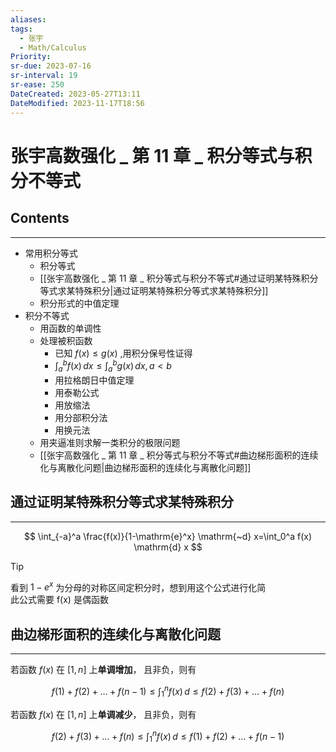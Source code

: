 ```yaml
---
aliases: 
tags:
  - 张宇
  - Math/Calculus
Priority: 
sr-due: 2023-07-16
sr-interval: 19
sr-ease: 250
DateCreated: 2023-05-27T13:11
DateModified: 2023-11-17T18:56
---
```

# 张宇高数强化 _ 第 11 章 _ 积分等式与积分不等式

## Contents
---
- 常用积分等式
	- 积分等式
	- [[张宇高数强化 _ 第 11 章 _ 积分等式与积分不等式#通过证明某特殊积分等式求某特殊积分|通过证明某特殊积分等式求某特殊积分]]
	- 积分形式的中值定理
- 积分不等式
	- 用函数的单调性
	- 处理被积函数
		- 已知 $f(x)\leq g(x)$ ,用积分保号性证得
		- $\int_{a}^{b} f(x) \, dx \leq \int_{a}^{b} g(x) \, dx , a<b$
		- 用拉格朗日中值定理
		- 用泰勒公式
		- 用放缩法
		- 用分部积分法
		- 用换元法
	- 用夹逼准则求解一类积分的极限问题
	- [[张宇高数强化 _ 第 11 章 _ 积分等式与积分不等式#曲边梯形面积的连续化与离散化问题|曲边梯形面积的连续化与离散化问题]]

## 通过证明某特殊积分等式求某特殊积分
---

$$
\int_{-a}^a \frac{f(x)}{1-\mathrm{e}^x} \mathrm{~d} x=\int_0^a f(x) \mathrm{d} x
$$

> [!tip]
> 看到 $1-e^x$ 为分母的对称区间定积分时，想到用这个公式进行化简  
> 此公式需要 f(x) 是偶函数

## 曲边梯形面积的连续化与离散化问题
---
若函数 $f(x)$ 在 $[1,n]$ 上**单调增加**， 且非负，则有

$$
f(1) + f(2) + \dots + f(n-1) \leq \int_{1}^{n} f(x) \, d \leq f(2) + f(3) + \dots + f(n) 
$$

若函数 $f(x)$ 在 $[1,n]$ 上**单调减少**， 且非负，则有

$$
f(2) + f(3) + \dots + f(n) \leq \int_{1}^{n} f(x) \, d \leq f(1) + f(2) + \dots + f(n-1) 
$$
